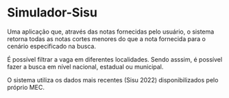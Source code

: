 # Simulador-Sisu 

Uma aplicação que, através das notas fornecidas pelo usuário, o sistema retorna todas as notas cortes menores do que a nota fornecida para o cenário especificado na busca. 

É possível filtrar a vaga em diferentes localidades. Sendo asssim, é possível fazer a busca em nível nacional, estadual ou municipal.

O sistema utiliza os dados mais recentes (Sisu 2022) disponibilizados pelo próprio MEC.

